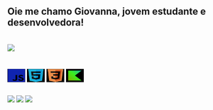 ## Oie me chamo Giovanna, jovem estudante e desenvolvedora!

<div style="display: inline_block; margin-top: 20px;"><br>
  <a href="https://github.com/anuraghazra/github-readme-stats">
    <img height=200 src="https://github-readme-stats.vercel.app/api?username=Giolau12&theme=radical" />
  </a>
</div>

<div style="display: inline_block; margin-top: 20px;"><br>
  <img align="center" alt="Giolau12-Js" height="30" width="40" src="https://raw.githubusercontent.com/devicons/devicon/master/icons/javascript/javascript-plain.svg" style="filter: invert(100%);"> <!-- Adicionado filtro de inversão -->
  <img align="center" alt="Giolau12-HTML" height="30" width="40" src="https://raw.githubusercontent.com/devicons/devicon/master/icons/html5/html5-original.svg" style="filter: invert(100%);">
  <img align="center" alt="Giolau12-CSS" height="30" width="40" src="https://raw.githubusercontent.com/devicons/devicon/master/icons/css3/css3-original.svg" style="filter: invert(100%);">
  <img align="center" alt="Giolau12-Kotlin" height="30" width="40" src="https://raw.githubusercontent.com/devicons/devicon/master/icons/kotlin/kotlin-original.svg" style="filter: invert(100%);">
</div>
  
##

<div> 
  <a href="https://discord.gg/wagxzStdcR" target="_blank"><img src="https://img.shields.io/badge/Discord-7289DA?style=for-the-badge&logo=discord&logoColor=white" target="_blank"></a> 
  <a href="mailto:giovannamilena50@gmail.com"><img src="https://img.shields.io/badge/-Gmail-%23333?style=for-the-badge&logo=gmail&logoColor=white" target="_blank"></a>
  <a href="www.linkedin.com/in/giovanna-moraes-964a8a191" target="_blank"><img src="https://img.shields.io/badge/-LinkedIn-%230077B5?style=for-the-badge&logo=linkedin&logoColor=white" target="_blank"></a> 
</div>
